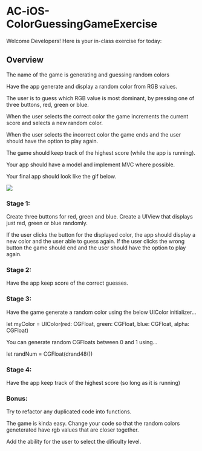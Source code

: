# AC-iOS-ColorGuessingGameExercise

Welcome Developers!  Here is your in-class exercise for today:

## Overview

The name of the game is generating and guessing random colors

Have the app generate and display a random color from RGB values.

The user is to guess which RGB value is most dominant, by pressing one of three buttons, red, green or blue.

When the user selects the correct color the game increments the current score and selects a new random color.

When the user selects the incorrect color the game ends and the user should have the option to play again.

The game should keep track of the highest score (while the app is running).

Your app should have a model and implement MVC where possible.

Your final app should look like the gif below. 


![](https://media.giphy.com/media/3ov9jSMDOEDOPfDrKo/giphy.gif)


### Stage 1: 

Create three buttons for red, green and blue. Create a UIView that displays just red, green or blue randomly. 

If the user clicks the button for the displayed color, the app should display a new color and the user able to guess again.
If the user clicks the wrong button the game should end and the user should have the option to play again.

### Stage 2: 

Have the app keep score of the correct guesses.

### Stage 3: 

Have the game generate a random color using the below UIColor initializer...

let myColor = UIColor(red: CGFloat, green: CGFloat, blue: CGFloat, alpha: CGFloat)

You can generate random CGFloats between 0 and 1 using...

let randNum = CGFloat(drand48())

### Stage 4:

Have the app keep track of the highest score (so long as it is running)


### Bonus:


Try to refactor any duplicated code into functions.

The game is kinda easy. Change your code so that the random colors geneterated have rgb values that are closer together.

Add the ability for the user to select the dificulty level. 

